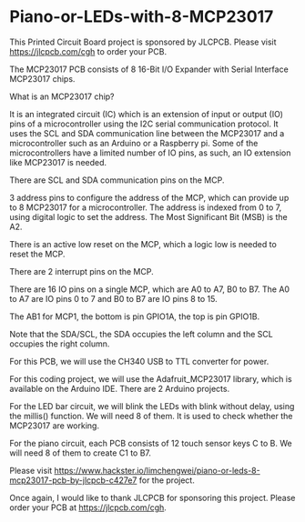 # Piano-or-LEDs-with-8-MCP23017

This Printed Circuit Board project is sponsored by JLCPCB. Please visit https://jlcpcb.com/cgh to order your PCB.

The MCP23017 PCB consists of 8 16-Bit I/O Expander with Serial Interface MCP23017 chips.

What is an MCP23017 chip?

It is an integrated circuit (IC) which is an extension of input or output (IO) pins of a microcontroller using the I2C serial communication protocol. It uses the SCL and SDA communication line between the MCP23017 and a microcontroller such as an Arduino or a Raspberry pi. Some of the microcontrollers have a limited number of IO pins, as such, an IO extension like MCP23017 is needed.

There are SCL and SDA communication pins on the MCP.

3 address pins to configure the address of the MCP, which can provide up to 8 MCP23017 for a microcontroller. The address is indexed from 0 to 7, using digital logic to set the address. The Most Significant Bit (MSB) is the A2.

There is an active low reset on the MCP, which a logic low is needed to reset the MCP.

There are 2 interrupt pins on the MCP.

There are 16 IO pins on a single MCP, which are A0 to A7, B0 to B7. The A0 to A7 are IO pins 0 to 7 and B0 to B7 are IO pins 8 to 15.

The AB1 for MCP1, the bottom is pin GPIO1A, the top is pin GPIO1B.

Note that the SDA/SCL, the SDA occupies the left column and the SCL occupies the right column.

For this PCB, we will use the CH340 USB to TTL converter for power.

For this coding project, we will use the Adafruit_MCP23017 library, which is available on the Arduino IDE. There are 2 Arduino projects.

For the LED bar circuit, we will blink the LEDs with blink without delay, using the millis() function. We will need 8 of them. It is used to check whether the MCP23017 are working.

For the piano circuit, each PCB consists of 12 touch sensor keys C to B. We will need 8 of them to create C1 to B7.

Please visit https://www.hackster.io/limchengwei/piano-or-leds-8-mcp23017-pcb-by-jlcpcb-c427e7 for the project.

Once again, I would like to thank JLCPCB for sponsoring this project. Please order your PCB at https://jlcpcb.com/cgh.
